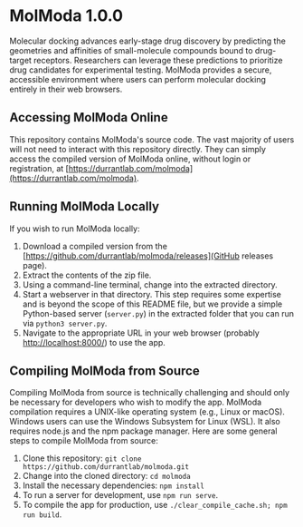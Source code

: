 # MolModa 1.0.0

Molecular docking advances early-stage drug discovery by predicting the
geometries and affinities of small-molecule compounds bound to drug-target
receptors. Researchers can leverage these predictions to prioritize drug
candidates for experimental testing. MolModa provides a secure, accessible
environment where users can perform molecular docking entirely in their web
browsers.

## Accessing MolModa Online

This repository contains MolModa's source code. The vast majority of users will
not need to interact with this repository directly. They can simply access the
compiled version of MolModa online, without login or registration, at
[https://durrantlab.com/molmoda](https://durrantlab.com/molmoda).

## Running MolModa Locally

If you wish to run MolModa locally:

1. Download a compiled version from the
   [https://github.com/durrantlab/molmoda/releases](GitHub releases page).
2. Extract the contents of the zip file.
3. Using a command-line terminal, change into the extracted directory.
4. Start a webserver in that directory. This step requires some expertise and is
   beyond the scope of this README file, but we provide a simple Python-based
   server (`server.py`) in the extracted folder that you can run via `python3
   server.py`.
5. Navigate to the appropriate URL in your web browser (probably
   [http://localhost:8000/](http://localhost:8000/)) to use the app.

## Compiling MolModa from Source

Compiling MolModa from source is technically challenging and should only be
necessary for developers who wish to modify the app. MolModa compilation
requires a UNIX-like operating system (e.g., Linux or macOS). Windows users can
use the Windows Subsystem for Linux (WSL). It also requires node.js and the npm
package manager. Here are some general steps to compile MolModa from source:

1. Clone this repository: `git clone https://github.com/durrantlab/molmoda.git`
2. Change into the cloned directory: `cd molmoda`
3. Install the necessary dependencies: `npm install`
4. To run a server for development, use `npm run serve`.
5. To compile the app for production, use `./clear_compile_cache.sh; npm run
   build`.
